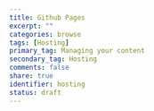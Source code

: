 ```yaml
---
title: Github Pages
excerpt: ""
categories: browse
tags: [Hosting]
primary_tag: Managing your content
secondary_tag: Hosting
comments: false
share: true
identifier: hosting
status: draft
---
```

